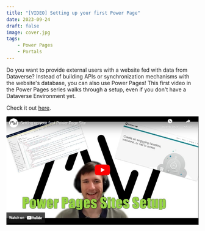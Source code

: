 ```yaml
---
title: "[VIDEO] Setting up your first Power Page"
date: 2023-09-24
draft: false
image: cover.jpg
tags:
    - Power Pages
    - Portals
---
```

Do you want to provide external users with a website fed with data from Dataverse? Instead of building APIs or synchronization mechanisms with the website's database, you can also use Power Pages! This first video in the Power Pages series walks through a setup, even if you don't have a Dataverse Environment yet.

Check it out [here](https://youtu.be/kz3HtxDJIdA).

[![](video.jpg)](https://youtu.be/kz3HtxDJIdA)